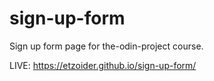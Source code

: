 # sign-up-form
Sign up form page for the-odin-project course.


LIVE: 
https://etzoider.github.io/sign-up-form/

